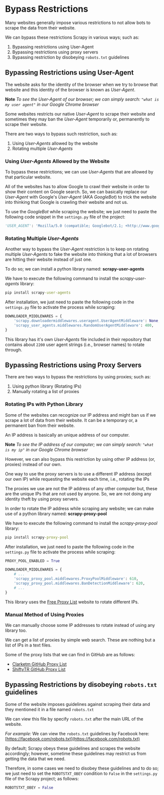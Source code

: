 # Bypass Restrictions

Many websites generally impose various restrictions to not allow bots to scrape the data from their website.

We can bypass these restrictions Scrapy in various ways; such as:

1. Bypassing restrictions using User-Agent
2. Bypassing restrictions using proxy servers
3. Bypassing restriction by disobeying `robots.txt` guidelines

## Bypassing Restrictions using User-Agent

The website asks for the identity of the browser when we try to browse that website and this identity of the browser is known as _User-Agent_.

**Note**
_To see the User-Agent of our browser; we can simply search: `"what is my user agent"` in our Google Chrome browser_

Some websites restricts our native _User-Agent_ to scrape their website and sometimes they may ban the _User-Agent_ temporarily or, permanently to scrape their website.

There are two ways to bypass such restriction, such as:

1. Using _User-Agents_ allowed by the website
2. Rotating multiple _User-Agents_

### Using _User-Agents_ Allowed by the Website

To bypass these restrictions; we can use _User-Agents_ that are allowed by that particular website.

All of the websites has to allow Google to crawl their website in order to show their content on Google search. So, we can basically replace our _User-Agent_ with Google's _User-Agent_ (AKA _GoogleBot_) to trick the website into thinking that Google is crawling their website and not us.

To use the _GoogleBot_ while scraping the website; we just need to paste the following code snippet in the `settings.py` file of the project:

```python
'USER_AGENT': 'Mozilla/5.0 (compatible; Googlebot/2.1; +http://www.google.com/bot.html)'
```

### Rotating Multiple _User-Agents_

Another way to bypass the _User-Agent_ restriction is to keep on rotating multiple _User-Agents_ to fake the website into thinking that a lot of browsers are hitting their website instead of just one.

To do so; we can install a python library named: **scrapy-user-agents**

We have to execute the following command to install the _scrapy-user-agents_ library:

```cmd
pip install scrapy-user-agents
```

After installation, we just need to paste the following code in the `settings.py` file to activate the process while scraping:

```python
DOWNLOADER_MIDDLEWARES = {
    'scrapy.downloadermiddlewares.useragent.UserAgentMiddleware': None,
    'scrapy_user_agents.middlewares.RandomUserAgentMiddleware': 400,
}
```

This library has it's own _User-Agents_ file included in their repository that contains about `2200` user agent strings (i.e., browser names) to rotate through.

## Bypassing Restrictions using Proxy Servers

There are two ways to bypass the restrictions by using proxies; such as:

1. Using python library (Rotating IPs)
2. Manually rotating a list of proxies

### Rotating IPs with Python Library

Some of the websites can recognize our IP address and might ban us if we scrape a lot of data from their website. It can be a temporary or, a permanent ban from their website.

An IP address is basically an unique address of our computer.

**Note**
_To see the IP address of our computer; we can simply search: `"what is my ip"` in our Google Chrome browser_

However, we can also bypass this restriction by using other IP address (or, proxies) instead of our own.

One way to use the proxy servers is to use a different IP address (except our own IP) while requesting the website each time, i.e., rotating the IPs

The proxies we use are not the IP address of any other computer but, these are the unique IPs that are not used by anyone. So, we are not doing any identity theft by using proxy servers.

In order to rotate the IP address while scraping any website; we can make use of a python library named: **scrapy-proxy-pool**

We have to execute the following command to install the _scrapy-proxy-pool_ library:

```cmd
pip install scrapy-proxy-pool
```

After installation, we just need to paste the following code in the `settings.py` file to activate the process while scraping:

```python
PROXY_POOL_ENABLED = True

DOWNLOADER_MIDDLEWARES = {
    # ...
    'scrapy_proxy_pool.middlewares.ProxyPoolMiddleware': 610,
    'scrapy_proxy_pool.middlewares.BanDetectionMiddleware': 620,
    # ...
}
```

This library uses the [Free Proxy List](https://free-proxy-list.net/) website to rotate different IPs.

### Manual Method of Using Proxies

We can manually choose some IP addresses to rotate instead of using any library too.

We can get a list of proxies by simple web search. These are nothing but a list of IPs in a text files.

Some of the proxy lists that we can find in GitHub are as follows:

- [Clarketm GitHub Proxy List](https://github.com/clarketm/proxy-list/blob/master/proxy-list.txt)
- [ShiftyTR GitHub Proxy List](https://github.com/ShiftyTR/Proxy-List/blob/master/proxy.txt)

## Bypassing Restrictions by disobeying `robots.txt` guidelines

Some of the website imposes guidelines against scraping their data and they mentioned it in a file named `robots.txt`

We can view this file by specify `robots.txt` after the main URL of the website.

_For example:_
We can view the `robots.txt` guidelines by Facebook here: [https://facebook.com/robots.txt](https://facebook.com/robots.txt)

By default; Scrapy obeys these guidelines and scrapes the website accordingly; however, sometime these guidelines may restrict us from getting the data that we need.

Therefore, in some cases we need to disobey these guidelines and to do so; we just need to set the `ROBOTSTXT_OBEY` condition to `False` in the `settings.py` file of the Scrapy project; as follows:

```python
ROBOTSTXT_OBEY = False
```
